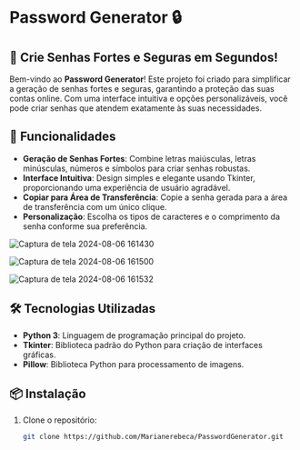 # Password Generator 🔒


## 🌟 Crie Senhas Fortes e Seguras em Segundos!

Bem-vindo ao **Password Generator**! Este projeto foi criado para simplificar a geração de senhas fortes e seguras, garantindo a proteção das suas contas online. Com uma interface intuitiva e opções personalizáveis, você pode criar senhas que atendem exatamente às suas necessidades.

## 🚀 Funcionalidades

- **Geração de Senhas Fortes**: Combine letras maiúsculas, letras minúsculas, números e símbolos para criar senhas robustas.
- **Interface Intuitiva**: Design simples e elegante usando Tkinter, proporcionando uma experiência de usuário agradável.
- **Copiar para Área de Transferência**: Copie a senha gerada para a área de transferência com um único clique.
- **Personalização**: Escolha os tipos de caracteres e o comprimento da senha conforme sua preferência.
  
![Captura de tela 2024-08-06 161430](https://github.com/user-attachments/assets/c08c3d94-883e-4a96-ba09-3d318490bead)

![Captura de tela 2024-08-06 161500](https://github.com/user-attachments/assets/8e772c53-960b-47db-ae8d-46357d40e414)

![Captura de tela 2024-08-06 161532](https://github.com/user-attachments/assets/59abeaa9-ab9c-4c72-942d-7237a3f9fd72)

## 🛠️ Tecnologias Utilizadas

- **Python 3**: Linguagem de programação principal do projeto.
- **Tkinter**: Biblioteca padrão do Python para criação de interfaces gráficas.
- **Pillow**: Biblioteca Python para processamento de imagens.

## 📦 Instalação

1. Clone o repositório:
   ```bash
   git clone https://github.com/Marianerebeca/PasswordGenerator.git
